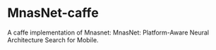 # MnasNet-caffe
A caffe implementation of Mnasnet: MnasNet: Platform-Aware Neural Architecture Search for Mobile.
